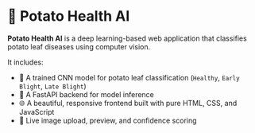 # 🥔 Potato Health AI

**Potato Health AI** is a deep learning-based web application that classifies potato leaf diseases using computer vision.

It includes:

- 🧠 A trained CNN model for potato leaf classification (`Healthy`, `Early Blight`, `Late Blight`)
- 🚀 A FastAPI backend for model inference
- 🌐 A beautiful, responsive frontend built with pure HTML, CSS, and JavaScript
- 📸 Live image upload, preview, and confidence scoring
